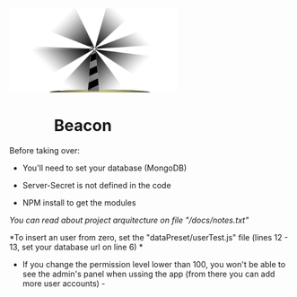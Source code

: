 <img src="https://github.com/Nethanzel/Beacon/blob/master/src/public/img/beacomlg.b47dabd0.png" width="300"/>

<h1>&nbsp;&nbsp;&nbsp;&nbsp;&nbsp;&nbsp;&nbsp;&nbsp;&nbsp;&nbsp;&nbsp;&nbsp;Beacon</h1>

Before taking over:

- You'll need to set your database (MongoDB)

- Server-Secret is not defined in the code

- NPM install to get the modules

*You can read about project arquitecture on file "/docs/notes.txt"*

*To insert an user from zero, set the "dataPreset/userTest.js" file (lines 12 - 13, set your database url on line 6) *

- If you change the permission level lower than 100, you won't be able to see the admin's panel when ussing the app (from there you can add more user accounts) -

